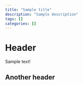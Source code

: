 ```yaml
---
title: "Sample title"
description: "Sample description"
tags: []
categories: []
---
```


# Header

Sample text!

## Another header